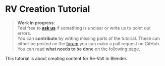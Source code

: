 # RV Creation Tutorial

> **Work in progress**:  
Feel free to [**ask us**](https://forum.re-volt.io) if something is unclear or write us to point out errors.  
You can **contribute** by writing missing parts of the tutorial. These can either be posted on the [forum](https://forum.re-volt.io) you can make a pull request on GitHub.   
You can read **what needs to be done** on the following page.

This tutorial is about creating content for Re-Volt in Blender.